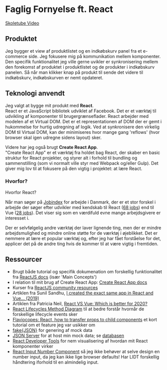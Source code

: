 # Faglig Fornyelse ft. React
[Skoletube Video](https://www.skoletube.dk/video/5465342/8c3a85718f2c7bc7329bcdc500efdd30)

## Produktet
Jeg bygger et view af produktlistet og en indkøbskurv panel fra et e-commerce side. Jeg fokusere mig på kommunikation mellem komponenter. Den specifik funktionalitet jeg ville gerne uvikler er synkronisering mellem den forekomst af produktet i produktlistet og de produkter i indkøbskurv panelen. Så når man klikker knap på produkt til sende det videre til indkøbskurv, indkøbskurven er nemt opdateret.

## Teknologi anvendt
Jeg valgt at bygge mit produkt med **React**. \
React er et JavaScript bibliotek udviklet af Facebook. Det er et værktøj til udvikling af komponenter til brugergrænseflader. React arbejder med modelen af et Virtual DOM. Det er et representationen af DOM der er gemt i hukommelse for hurtig udregning af logik. Ved at synkronisere den virkelig DOM til Virtual DOM, kan der minimiseres hvor mange gang 'reflows' (hvor browser skal igen udregne sidens layout) sker.

Videre har jeg også brugt **Create React App**. \
"Create React App" er et værktøj fra holdet bag React, der skaber en basic struktur for React projekter, og styrer alt i forhold til bundling og sammenstilling (som vi normalt ville styr med Webpack og/eller Gulp). Det giver mig lov til at fokusere på den vigtig i projektet: at lære React.

### Hvorfor?
Hvorfor React?

Når man søger på [Jobindex](https://www.jobindex.dk/) for arbejde i Danmark, der er et stor forskel i arbejde der søger efter udvikler med kendskab til React ([68 jobs](https://www.jobindex.dk/jobsoegning/danmark?q=react)) end til Vue ([28 jobs](https://www.jobindex.dk/jobsoegning/danmark?q=vue)). Det viser sig som en værdifuld evne mange arbejdsgivere er interesset i.

Der er selvfølgelig andre værktøj der laver lignende ting, men der er mindre arbejdsmulighed og mindre online støtte for de værktøj i øjeblikket. Det er nemmere at lære et popular værktøj og, efter jeg har fået forståelse for det, applicer det på de andre ting hvis de kommer til at være vigtig i fremtiden.

## Ressourcer
- Brugt både tutorial og specifik dokumenation om forskellig funktionalitet fra [ReactJS docs](https://reactjs.org/docs/getting-started.html) (især 'Main Concepts')
- I relation til mit brug af Create React App: [Create React App docs](https://create-react-app.dev/docs/getting-started)
- Kurser fra [ReactJS community resources](https://reactjs.org/community/courses.html)
- Artiklen fra Sunil Sandhu, [I created the exact same app in React and Vue... (2019)](https://medium.com/javascript-in-plain-english/i-created-the-exact-same-app-in-react-and-vue-here-are-the-differences-2019-edition-42ba2cab9e56)
- Artiklen fra Patricia Neil, [React VS Vue: Which is better for 2020?](https://medium.com/@patricianeil248/react-vs-vue-which-is-better-for-2020-c484f22c67a8)
- [React Lifecycles Method Diagram](http://projects.wojtekmaj.pl/react-lifecycle-methods-diagram/) til at bedre forstår hvornår de forskellige lifecycle events sker
- [Flaviocopes: React, how to transfer props to child components](https://flaviocopes.com/react-pass-props-to-children/) et kort tutorial om et feature jeg var usikker om
- [fake{JSON}](https://fakejson.com/) for genering af mock data
- [JSON Server](https://github.com/typicode/json-server) for at host min mock data; se [databasen](https://github.com/isabroch/shopData)
- [React Developer Tools](https://addons.mozilla.org/en-US/firefox/addon/react-devtools/) for nem visualisering af hvordan mit React komponenter virker
- [React Input Number Component](http://react-component.github.io/input-number/) så jeg ikke behøver at selve design en number input, da jeg kan ikke lige browser defaults! Har LIDT forskellig håndtering iforhold til en almindelig input.